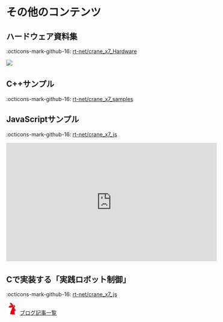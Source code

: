 # その他のコンテンツ

## ハードウェア資料集

:octicons-mark-github-16: 
[rt-net/crane_x7_Hardware](https://github.com/rt-net/crane_x7_Hardware)

![](https://rt-net.github.io/images/crane-x7-cad/CRANE-X7-v1.2.stp.png)

## C++サンプル

:octicons-mark-github-16: 
[rt-net/crane_x7_samples](https://github.com/rt-net/crane_x7_samples)

## JavaScriptサンプル

:octicons-mark-github-16: 
[rt-net/crane_x7_js](https://github.com/rt-net/crane_x7_js)

<iframe width="560" height="315" src="https://www.youtube.com/embed/3mZW4eVuI-c" frameborder="0" allow="accelerometer; autoplay; clipboard-write; encrypted-media; gyroscope; picture-in-picture" allowfullscreen></iframe>

## Cで実装する「実践ロボット制御」

:octicons-mark-github-16: 
[rt-net/crane_x7_js](https://github.com/rt-net/robotics_from_scratch)

![](img/rt-logo-32x32.png)
[ブログ記事一覧](https://rt-net.jp/humanoid/archives/category/developer/robotics-from-scratch)
